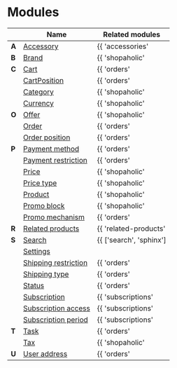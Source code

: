 # Modules

||Name|Related modules|
|---|---|---|
|**A**|[Accessory](modules/accessory/home.md)|{{ 'accessories'|available_with }}|
|**B**|[Brand](modules/brand/home.md)|{{ 'shopaholic'|available_with }}|
|**C**|[Cart](modules/cart/home.md)|{{ 'orders'|available_with }}|
||[CartPosition](modules/cart-position/home.md)|{{ 'orders'|available_with }}|
||[Category](modules/category/home.md)|{{ 'shopaholic'|available_with }}|
||[Currency](modules/currency/home.md)|{{ 'shopaholic'|available_with }}|
|**O**|[Offer](modules/offer/home.md)|{{ 'shopaholic'|available_with }}|
||[Order](modules/order/home.md)|{{ 'orders'|available_with }}|
||[Order position](modules/order-position/home.md)|{{ 'orders'|available_with }}|
|**P**|[Payment method](modules/payment-method/home.md)|{{ 'orders'|available_with }}|
||[Payment restriction](modules/payment-restriction/home.md)|{{ 'orders'|available_with }}|
||[Price](modules/price/home.md)|{{ 'shopaholic'|available_with }}|
||[Price type](modules/price-type/home.md)|{{ 'shopaholic'|available_with }}|
||[Product](modules/product/home.md)|{{ 'shopaholic'|available_with }}|
||[Promo block](modules/promo-block/home.md)|{{ 'shopaholic'|available_with }}|
||[Promo mechanism](modules/promo-mechanism/home.md)|{{ 'orders'|available_with }}|
|**R**|[Related products](modules/related-products/home.md)|{{ 'related-products'|available_with }}|
|**S**|[Search](modules/search/home.md)|{{ ['search', 'sphinx']|available_with }}|
||[Settings](modules/settings/home.md)||
||[Shipping restriction](modules/shipping-restriction/home.md)|{{ 'orders'|available_with }}|
||[Shipping type](modules/shipping-type/home.md)|{{ 'orders'|available_with }}|
||[Status](modules/status/home.md)|{{ 'orders'|available_with }}|
||[Subscription](modules/subscription/home.md)|{{ 'subscriptions'|available_with }}|
||[Subscription access](modules/subscription-access/home.md)|{{ 'subscriptions'|available_with }}|
||[Subscription period](modules/subscription-period/home.md)|{{ 'subscriptions'|available_with }}|
|**T**|[Task](modules/task/home.md)|{{ 'orders'|available_with }}|
||[Tax](modules/tax/home.md)|{{ 'shopaholic'|available_with }}|
|**U**|[User address](modules/user-address/home.md)|{{ 'orders'|available_with }}|
